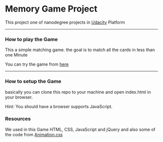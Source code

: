 # Memory Game Project
This project one of nanodegree projects in [Udacity](https://eu.udacity.com/) Platform
<hr>

### How to play the Game

This a simple matching game. the goal is to match all the cards in less than one Minute

You can try the game from [here](https://molhamalnasr.github.io/matching-cards-game/)

<hr>

### How to setup the Game

basically you can clone this repo to your machine and open index.html in your browser.

Hint: You should have a browser supports JavaScript.

### Resources

We used in this Game HTML, CSS, JavaScript and jQuery
and also some of the code from [Animation.css](https://daneden.github.io/animate.css/)